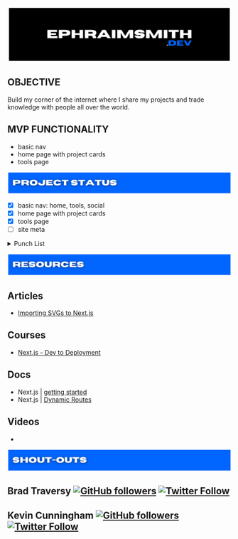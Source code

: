 <!-- #region INTRO -->

![ephraimsmith.dev repo title](./public/readme_title.png)

## **OBJECTIVE**

Build my corner of the internet where I share my projects and trade knowledge with people all over the world.

## **MVP FUNCTIONALITY**

- basic nav
- home page with project cards
- tools page

![ephraimsmith.dev project status section](./public/readme_status.png)

- [x] basic nav: home, tools, social
- [x] home page with project cards
- [x] tools page
- [ ] site meta

<details>
<summary>Punch List</summary>

- [ ] create Sass placeholders for project card bg styles
- [ ] sweep site meta data

</details>

<!-- #endregion /INTRO -->

<!-- #region RESOURCES -->

![ephraimsmith.dev resources section](./public/readme_resources.png)

## **Articles**

- [Importing SVGs to Next.js](https://dev.to/dolearning/importing-svgs-to-next-js-nna)

## **Courses**

- [Next.js - Dev to Deployment](https://www.udemy.com/course/nextjs-dev-to-deployment/)

## **Docs**

- Next.js | [getting started](https://nextjs.org/docs/getting-started)
- Next.js | [Dynamic Routes](https://nextjs.org/docs/routing/dynamic-routes)

## **Videos**

- []()

<!-- #endregion /RESOURCES -->

<!-- #region SHOUT-OUTS -->

![ephraimsmith.dev project shout-outs section](./public/readme_shout-outs.png)

## **Brad Traversy** [![GitHub followers](https://img.shields.io/github/followers/bradtraversy?label=Follow&style=social)](https://github.com/bradtraversy) [![Twitter Follow](https://img.shields.io/twitter/follow/traversymedia?label=Follow&style=social)](https://twitter.com/traversymedia)

## **Kevin Cunningham** [![GitHub followers](https://img.shields.io/github/followers/doingandlearning?label=Follow&style=social)](https://github.com/doingandlearning) [![Twitter Follow](https://img.shields.io/twitter/follow/dolearning?label=Follow&style=social)](https://twitter.com/dolearning)

<!-- #endregion /SHOUT-OUTS -->
